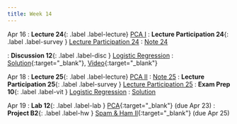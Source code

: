 ```yaml
---
title: Week 14
---
```



Apr 16
: **Lecture 24**{: .label .label-lecture} [PCA I](lecture/lec24)
: **Lecture Participation 24**{: .label .label-survey } [Lecture Participation 24](https://app.sli.do/event/hgbkXeE7X8eE5j9xNjMy8y/embed/polls/04917d64-44a0-4845-9d60-6eef0fd1bd88)
    : [Note 24](https://ds100.org/course-notes/pca_1/pca_1.html)

: **Discussion 12**{: .label .label-disc } [Logistic Regression](https://drive.google.com/file/d/1Ke_rEdJfdjFhCnZwN64bwYGtklKZRCj7/view?usp=sharing)
    : [Solution](https://drive.google.com/file/d/124YSgzRkU0d7S0SbIcGml-0Fhjx9sKrl/view?usp=sharing){:target="_blank"}, [Video](https://youtu.be/mbm4lw62C3k?si=gVWIVZJZyMyI7jTQ){:target="_blank"}

Apr 18
: **Lecture 25**{: .label .label-lecture} [PCA II](lecture/lec25)
    : [Note 25](https://ds100.org/course-notes/pca_2/pca_2.html)
: **Lecture Participation 25**{: .label .label-survey } [Lecture Participation 25](https://app.sli.do/event/xhBPBv2ZfDqw2bJLqj2ohg/embed/polls/a7cedc34-209c-4c88-8757-5a75aa38e3bd)
: **Exam Prep 10**{: .label .label-vit } [Logistic Regression](https://drive.google.com/file/d/1abiI1v0XSDWjRDIdVmb9udK7itLegPvT/view?usp=sharing)
    : [Solution](https://drive.google.com/file/d/1xYTiyh7F-8vBGLUkS4Q_f7T9-tcBxJkC/view?usp=sharing)





Apr 19
: **Lab 12**{: .label .label-lab } [PCA](https://data100.datahub.berkeley.edu/hub/user-redirect/git-pull?repo=https%3A%2F%2Fgithub.com%2FDS-100%2Fsp24-student&urlpath=lab%2Ftree%2Fsp24-student%2Flab%2Flab12%2Flab12.ipynb&branch=main){:target="_blank"} (due Apr 23)
: **Project B2**{: .label .label-hw } [Spam & Ham II](https://data100.datahub.berkeley.edu/hub/user-redirect/git-pull?repo=https%3A%2F%2Fgithub.com%2FDS-100%2Fsp24-student&urlpath=lab%2Ftree%2Fsp24-student%2Fproj%2FprojB2%2FprojB2.ipynb&branch=main){:target="_blank"} (due Apr 25)